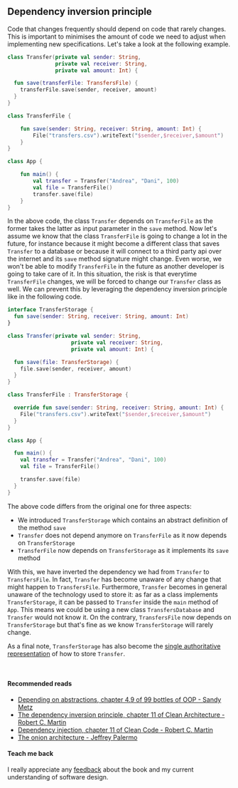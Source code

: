 ## Dependency inversion principle

Code that changes frequently should depend on code that rarely changes. This is important to minimises the amount of code
we need to adjust when implementing new specifications. Let's take a look at the following example.

```kotlin
class Transfer(private val sender: String,
               private val receiver: String,
               private val amount: Int) {

  fun save(transferFile: TransfersFile) {
    transferFile.save(sender, receiver, amount)
  }
}

class TransferFile {

    fun save(sender: String, receiver: String, amount: Int) {
        File("transfers.csv").writeText("$sender,$receiver,$amount")
    }
}

class App {

    fun main() {
        val transfer = Transfer("Andrea", "Dani", 100)
        val file = TransferFile()
        transfer.save(file)
    }
}
```

In the above code, the class `Transfer` depends on `TransferFile` as the former takes the latter as input parameter
in the `save` method. Now let's assume we know that the class `TransferFile` is going to change a lot in the future, 
for instance because it might become a different class that saves `Transfer` to a database or because it will connect
to a third party api over the internet and its `save` method signature might change. Even worse, we won't be able to modify `TransferFile`
in the future as another developer is going to take care of it. In this situation, the risk is that everytime `TransferFile`
changes, we will be forced to change our `Transfer` class as well. We can prevent this by leveraging the dependency inversion
principle like in the following code.

```kotlin
interface TransferStorage {
  fun save(sender: String, receiver: String, amount: Int)
}

class Transfer(private val sender: String, 
                    private val receiver: String, 
                    private val amount: Int) {

  fun save(file: TransferStorage) {
    file.save(sender, receiver, amount)
  }
}

class TransferFile : TransferStorage {

  override fun save(sender: String, receiver: String, amount: Int) {
    File("transfers.csv").writeText("$sender,$receiver,$amount")
  }
}

class App {

  fun main() {
    val transfer = Transfer("Andrea", "Dani", 100)
    val file = TransferFile()

    transfer.save(file)
  }
}
```

The above code differs from the original one for three aspects:
* We introduced `TransferStorage` which contains an abstract definition of the method `save`
* `Transfer` does not depend anymore on `TransferFile` as it now depends on `TransferStorage`
* `TransferFile` now depends on `TransferStorage` as it implements its `save` method

With this, we have inverted the dependency we had from `Transfer` to `TransfersFile`. In fact, `Transfer` has become unaware
of any change that might happen to `TransfersFile`. Furthermore, `Transfer` becomes in general unaware of the technology
used to store it: as far as a class implements `TransferStorage`, it can be passed to `Transfer` 
inside the `main` method of `App`. This means we could be using a new class `TransfersDatabase` and `Transfer` would not know it.
On the contrary, `TransfersFile` now depends on `TransferStorage` but that's fine as we know `TransferStorage` will rarely
change.  

As a final note, `TransferStorage` has also become the [single authoritative representation](one-single-authoritative-representation.html)
of how to store `Transfer`.

<br/>

#### Recommended reads
* [Depending on abstractions, chapter 4.9 of 99 bottles of OOP - Sandy Metz](https://www.goodreads.com/book/show/31183020-99-bottles-of-oop)
* [The dependency inversion principle, chapter 11 of Clean Architecture - Robert C. Martin](https://www.goodreads.com/book/show/18043011-clean-architecture)
* [Dependency injection, chapter 11 of Clean Code - Robert C. Martin](https://www.goodreads.com/book/show/3735293-clean-code)
* [The onion architecture - Jeffrey Palermo](https://jeffreypalermo.com/2008/07/the-onion-architecture-part-1/)

#### Teach me back
I really appreciate any [feedback]((/introduction/introduction.html#teach-me-back)) about the book and my current understanding of software design.